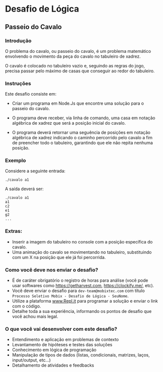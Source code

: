 # Desafio de Lógica

## Passeio do Cavalo

### Introdução

O problema do cavalo, ou passeio do cavalo, é um problema matemático envolvendo o movimento da peça do cavalo no tabuleiro de xadrez.

O cavalo é colocado no tabuleiro vazio e, seguindo as regras do jogo, precisa passar pelo máximo de casas que conseguir ao redor do tabuleiro.

### Instruções

Este desafio consiste em:

- Criar um programa em Node.Js que encontre uma solução para o passeio do cavalo.

- O programa deve receber, via linha de comando, uma casa em notação algébrica de xadrez que será a posição inicial do cavalo.

- O programa deverá retornar uma seguência de posições em notação algébrica de xadrez indicando o caminho percorrido pelo cavalo a fim de preencher todo o tabuleiro, garantindo que ele não repita nenhuma posição.

### Exemplo

Considere a seguinte entrada:

```
./cavalo a1
```

A saída deverá ser:

```
./cavalo a1
a1
c2
e1
g2
...
```

### Extras:

- Inserir a imagem do tabuleiro no console com a posição específica do cavalo.
- Uma animação do cavalo se movimentando no tabuleiro, substituindo com um X na posição que ele já foi percorrida.

### Como você deve nos enviar o desafio?

- É de caráter obrigatório o registro de horas para análise (você pode usar softwares como https://getharvest.com, https://clockify.me/, etc).
- Você deve enviar o desafio para `dev-team@mobixtec.com` com título `Processo Seletivo Mobix - Desafio de Lógica - SeuNome`.
- Utilize a plataforma www.Repl.it para programar a solução e enviar o link com o código.
- Detalhe toda a sua experiência, informando os pontos de desafio que você achou mais legal.

### O que você vai desenvolver com este desafio?

- Entendimento e aplicação em problemas de contexto
- Levantamento de hipóteses e testes das soluções
- Conhecimento em lógica de programação
- Manipulação de tipos de dados (listas, condicionais, matrizes, laços, input/output, etc...)
- Detalhamento de atividades e feedbacks
